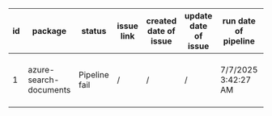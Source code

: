 
| id | package | status | issue link | created date of issue | update date of issue | run date of pipeline | pipeline run link |
|----|---------|--------|------------|-----------------------|----------------------| ---------------------| ----------------- |
| 1 | azure-search-documents | Pipeline fail | / | / | / | 7/7/2025 3:42:27 AM | https://dev.azure.com/v-qzhong0900/content-validation-automation/_build/results?buildId=19 |